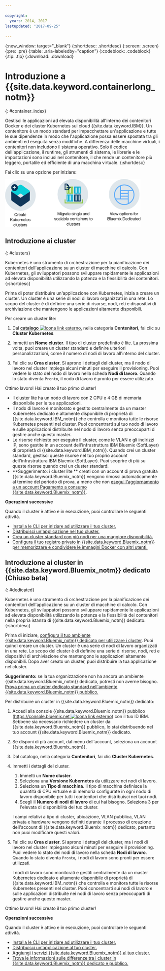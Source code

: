 ```yaml
---

copyright:
  years: 2014, 2017
lastupdated: "2017-09-25"

---
```


{:new_window: target="_blank"}
{:shortdesc: .shortdesc}
{:screen: .screen}
{:pre: .pre}
{:table: .aria-labeledby="caption"}
{:codeblock: .codeblock}
{:tip: .tip}
{:download: .download}


# Introduzione a {{site.data.keyword.containerlong_notm}}
{: #container_index}

Gestisci le applicazioni ad elevata disponibilità all'interno dei contenitori Docker e dei cluster Kubernetes sul cloud {{site.data.keyword.IBM}}. Un contenitore è un modo standard per impacchettare un'applicazione e tutte le sue dipendenze in modo che l'applicazione possa essere spostata tra gli ambienti ed eseguita senza modifiche. A differenza delle macchine virtuali, i contenitori non includono il sistema operativo. Solo il codice dell'applicazione, il runtime, gli strumenti di sistema, le librerie e le impostazioni sono inclusi nel contenitore, il che rende un contenitore più leggero, portatile ed efficiente di una macchina virtuale.
{:shortdesc}

Fai clic su una opzione per iniziare:

<img usemap="#home_map" border="0" class="image" id="image_ztx_crb_f1b" src="images/cs_public_dedicated_options.png" width="440" alt="Con {{site.data.keyword.Bluemix_notm}} pubblico, puoi creare cluster Kubernetes o migrare gruppi di contenitori singoli e scalabili ai cluster. Con {{site.data.keyword.Bluemix_notm}} dedicato, fai clic su questa icona per vedere le tue opzioni." style="width:440px;" />
<map name="home_map" id="home_map">
<area href="#clusters" alt="Introduzione ai cluster Kubernetes in {{site.data.keyword.Bluemix_notm}}" title="Introduzione ai cluster Kubernetes in {{site.data.keyword.Bluemix_notm}}" shape="rect" coords="-7, -8, 108, 211" />
<area href="cs_classic.html#cs_classic" alt="Esecuzione di contenitori singoli e scalabili in {{site.data.keyword.containershort_notm}}" title="Esecuzione di contenitori singoli e scalabili in {{site.data.keyword.containershort_notm}}" shape="rect" coords="155, -1, 289, 210" />
<area href="cs_ov.html#dedicated_environment" alt="{{site.data.keyword.Bluemix_notm}} dedicato ambiente cloud" title="{{site.data.keyword.Bluemix_notm}} ambiente cloud" shape="rect" coords="326, -10, 448, 218" />
</map>


## Introduzione ai cluster
{: #clusters}

Kubernetes è uno strumento di orchestrazione per la pianificazione dei contenitori dell'applicazione su un cluster
di macchine di calcolo. Con Kubernetes, gli sviluppatori possono sviluppare rapidamente le applicazioni ad
elevata disponibilità utilizzando la potenza e la flessibilità dei contenitori.
{:shortdesc}

Prima di poter distribuire un'applicazione con Kubernetes, inizia a creare un cluster. Un cluster è una serie di nodi di lavoro organizzati in una
rete. Lo scopo del cluster è di definire una serie di risorse, nodi, reti e dispositivi di archiviazione
che mantengono le applicazioni altamente disponibili.

Per creare un cluster lite:

1.  Dal [**catalogo** ![Icona link esterno](../icons/launch-glyph.svg "Icona link esterno")](https://console.bluemix.net/catalog/?category=containers), nella categoria **Contenitori**, fai clic su **Cluster Kubernetes**.

2.  Immetti un **Nome cluster**. Il tipo di cluster predefinito è lite. La prossima volta, puoi creare un cluster standard e definire ulteriori personalizzazioni, come il numero di
nodi di lavoro all'interno del cluster.

3.  Fai clic su **Crea cluster**. Si aprono i dettagli del cluster, ma il nodo di lavoro nel cluster impiega alcuni minuti per eseguire
il provisioning. Puoi vedere lo stato del nodo di lavoro nella scheda **Nodi di lavoro**. Quando lo stato diventa `Pronto`, il nodo di lavoro è pronto per essere utilizzato.

Ottimo lavoro! Hai creato il tuo primo cluster!

*   Il cluster lite ha un nodo di lavoro con 2 CPU e 4 GB di memoria disponibile per le tue applicazioni.
*   Il nodo di lavoro è monitorato e gestito centralmente da un master Kubernetes dedicato e altamente disponibile di proprietà di {{site.data.keyword.IBM_notm}} che controlla e monitora tutte le risorse Kubernetes presenti nel cluster. Puoi concentrarti sul tuo nodo di lavoro e sulle applicazioni distribuite nel nodo di lavoro senza preoccuparti di gestire anche questo master.
*   Le risorse richieste per eseguire il cluster, come le VLAN e gli indirizzi IP, sono gestite in un account dell'infrastruttura IBM Bluemix (SoftLayer) di proprietà di {{site.data.keyword.IBM_notm}}. Quando
crei un cluster standard, gestisci queste risorse nel tuo proprio account dell'infrastruttura IBM Bluemix (SoftLayer). Puoi scoprire di più su queste risorse
quando crei un cluster standard.
*   **Suggerimento: i cluster lite ** creati con un account di prova gratuita {{site.data.keyword.Bluemix_notm}} vengono rimossi automaticamente al termine del periodo di prova, a meno che non [esegui l'aggiornamento a un account Pagamento a consumo {{site.data.keyword.Bluemix_notm}}](/docs/pricing/billable.html#upgradetopayg).


**Operazioni successive**

Quando il cluster è attivo e in esecuzione, puoi controllare le seguenti attività.

* [Installa le CLI per iniziare ad utilizzare il tuo cluster.](cs_cli_install.html#cs_cli_install)
* [Distribuisci un'applicazione nel tuo cluster.](cs_apps.html#cs_apps_cli)
* [Crea un cluster standard con più nodi per una maggiore disponibilità.](cs_cluster.html#cs_cluster_ui)
* [Configura il tuo registro privato in {{site.data.keyword.Bluemix_notm}} per memorizzare e condividere le immagini Docker con altri utenti.](/docs/services/Registry/index.html)


## Introduzione ai cluster in {{site.data.keyword.Bluemix_notm}} dedicato (Chiuso beta)
{: #dedicated}

Kubernetes è uno strumento di orchestrazione per la pianificazione dei contenitori dell'applicazione su un cluster
di macchine di calcolo. Con Kubernetes, gli sviluppatori possono sviluppare rapidamente le applicazioni ad
elevata disponibilità utilizzando la potenza e la flessibilità dei contenitori nella propria istanza di {{site.data.keyword.Bluemix_notm}} dedicato.
{:shortdesc}

Prima di iniziare, [configura il tuo ambiente {{site.data.keyword.Bluemix_notm}} dedicato per utilizzare i cluster](cs_ov.html#setup_dedicated). Puoi quindi
creare un cluster. Un cluster è una serie di nodi di lavoro organizzati in una
rete. Lo scopo del cluster è di definire una serie di risorse, nodi, reti e dispositivi di archiviazione
che mantengono le applicazioni altamente disponibili. Dopo aver creato un
cluster, puoi distribuire la tua applicazione nel cluster.

**Suggerimento:** se la tua organizzazione non ha ancora un ambiente {{site.data.keyword.Bluemix_notm}} dedicato, potresti
non averne bisogno. [Prova prima un cluster dedicato standard
nell'ambiente {{site.data.keyword.Bluemix_notm}}
pubblico.](cs_cluster.html#cs_cluster_ui)

Per distribuire un cluster in {{site.data.keyword.Bluemix_notm}} dedicato:

1.  Accedi alla console {{site.data.keyword.Bluemix_notm}} pubblico ([https://console.bluemix.net ![Icona link esterno](../icons/launch-glyph.svg "Icona link esterno")](https://console.bluemix.net/catalog/?category=containers)) con il tuo ID IBM. Sebbene sia necessario richiedere un cluster da {{site.data.keyword.Bluemix_notm}} pubblico, lo stai distribuendo nel tuo account {{site.data.keyword.Bluemix_notm}} dedicato.
2.  Se disponi di più account, dal menu dell'account, seleziona un account {{site.data.keyword.Bluemix_notm}}.
3.  Dal catalogo, nella categoria **Contenitori**, fai clic **Cluster Kubernetes**.
4.  Immetti i dettagli del cluster.
    1.  Immetti un **Nome cluster**.
    2.  Seleziona una **Versione Kubernetes** da utilizzare nei nodi di lavoro. 
    3.  Seleziona un **Tipo di macchina**. Il tipo di macchina definisce la quantità di CPU virtuale e di memoria configurate in ogni nodo di lavoro
disponibile per tutti i contenitori che distribuisci nei tuoi nodi.
    4.  Scegli il **Numero di nodi di lavoro** di cui hai bisogno. Seleziona 3 per l'elevata di disponibilità del tuo cluster.

    I campi relativi a tipo di cluster, ubicazione, VLAN pubblica, VLAN privata e hardware vengono definiti
durante il processo di creazione dell'account di {{site.data.keyword.Bluemix_notm}} dedicato, pertanto non puoi modificare
questi valori.
5.  Fai clic su **Crea cluster**. Si aprono i dettagli del cluster, ma i nodi di lavoro nel cluster impiegano alcuni minuti per eseguire
il provisioning. Puoi vedere lo stato dei nodi di lavoro nella scheda **Nodi di
lavoro**. Quando lo stato diventa `Pronto`, i nodi di lavoro sono pronti per essere utilizzati.

    I nodi di lavoro sono monitorati e gestiti centralmente da un master Kubernetes dedicato e altamente disponibile di proprietà di {{site.data.keyword.IBM_notm}} che controlla e monitora tutte le risorse Kubernetes presenti nel cluster. Puoi concentrarti sui nodi di lavoro e sulle
applicazioni distribuite nei nodi di lavoro senza preoccuparti di gestire anche questo
master.

Ottimo lavoro! Hai creato il tuo primo cluster!


**Operazioni successive**

Quando il cluster è attivo e in esecuzione, puoi controllare le seguenti attività.

* [Installa le CLI per iniziare ad utilizzare il tuo cluster.](cs_cli_install.html#cs_cli_install)
* [Distribuisci un'applicazione al tuo cluster.](cs_apps.html#cs_apps_cli)
* [Aggiungi i servizi {{site.data.keyword.Bluemix_notm}} al tuo cluster.](cs_cluster.html#binding_dedicated)
* [Trova le informazioni sulle differenze tra i cluster in {{site.data.keyword.Bluemix_notm}} dedicato e pubblico.](cs_ov.html#env_differences)
